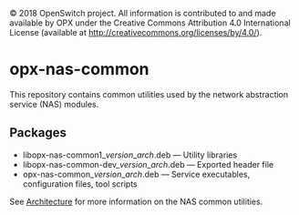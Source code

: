 © 2018 OpenSwitch project. All information is contributed to and made available by OPX under the Creative Commons Attribution 4.0 International License (available at http://creativecommons.org/licenses/by/4.0/).

# opx-nas-common
This repository contains common utilities used by the network abstraction service (NAS) modules.

## Packages
- libopx-nas-common1\_*version*\_*arch*.deb — Utility libraries  
- libopx-nas-common-dev\_*version*\_*arch*.deb — Exported header file  
- opx-nas-common\_*version*\_*arch*.deb — Service executables, configuration files, tool scripts

See [Architecture](https://github.com/open-switch/opx-docs/wiki/Architecture) for more information on the NAS common utilities.

